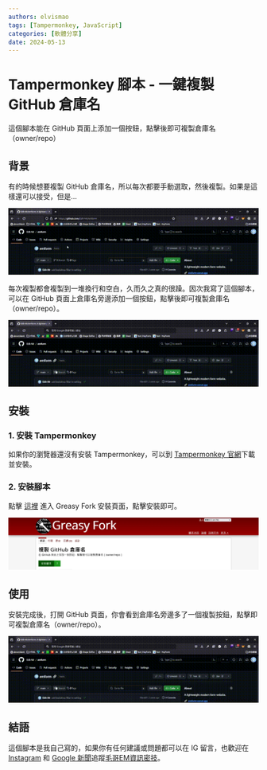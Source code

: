 ```yaml
---
authors: elvismao
tags: [Tampermonkey, JavaScript]
categories: [軟體分享]
date: 2024-05-13
---
```


# Tampermonkey 腳本 - 一鍵複製 GitHub 倉庫名

這個腳本能在 GitHub 頁面上添加一個按鈕，點擊後即可複製倉庫名（owner/repo）

<!--more-->

## 背景

有的時候想要複製 GitHub 倉庫名，所以每次都要手動選取，然後複製。如果是這樣還可以接受，但是...

![alt text](wtf.gif)

每次複製都會複製到一堆換行和空白，久而久之真的很躁。因次我寫了這個腳本，可以在 GitHub 頁面上倉庫名旁邊添加一個按鈕，點擊後即可複製倉庫名（owner/repo）。

![點擊後即可複製倉庫名](result.gif)

## 安裝

### 1. 安裝 Tampermonkey

如果你的瀏覽器還沒有安裝 Tampermonkey，可以到 [Tampermonkey 官網](https://www.tampermonkey.net/)下載並安裝。

### 2. 安裝腳本

點擊 [這裡](https://greasyfork.org/en/scripts/494749-copy-github-repo-name) 進入 Greasy Fork 安裝頁面，點擊安裝即可。

![安裝腳本](install.webp)

## 使用

安裝完成後，打開 GitHub 頁面，你會看到倉庫名旁邊多了一個複製按鈕，點擊即可複製倉庫名（owner/repo）。

![點擊後即可複製倉庫名](result.gif)

## 結語

這個腳本是我自己寫的，如果你有任何建議或問題都可以在 IG 留言，也歡迎在 [Instagram](https://www.instagram.com/em.tec.blog) 和 [Google 新聞](https://news.google.com/publications/CAAqBwgKMKXLvgswsubVAw?ceid=TW:zh-Hant&oc=3)追蹤[毛哥EM資訊密技](https://em-tec.github.io/)。
